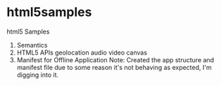html5samples
============

html5 Samples

1. Semantics
2. HTML5 APIs
    geolocation
    audio
    video
    canvas
3. Manifest for Offline Application
    Note: Created the app structure and manifest file due to some reason it's not behaving as expected, I'm digging into it.